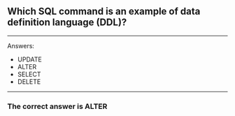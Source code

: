 ## Which SQL command is an example of data definition language (DDL)?

---

Answers:
- UPDATE
- ALTER
- SELECT
- DELETE

---

### The correct answer is ALTER